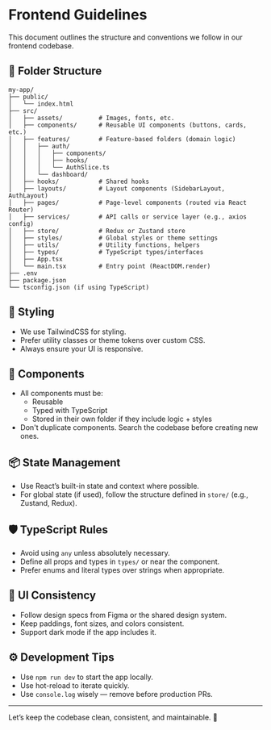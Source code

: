 # Frontend Guidelines

This document outlines the structure and conventions we follow in our frontend codebase.

## 📁 Folder Structure

```
my-app/
├── public/
│   └── index.html
├── src/
│   ├── assets/          # Images, fonts, etc.
│   ├── components/      # Reusable UI components (buttons, cards, etc.)
│   ├── features/        # Feature-based folders (domain logic)
│   │   ├── auth/
│   │   │   ├── components/
│   │   │   ├── hooks/
│   │   │   └── AuthSlice.ts
│   │   └── dashboard/
│   ├── hooks/           # Shared hooks
│   ├── layouts/         # Layout components (SidebarLayout, AuthLayout)
│   ├── pages/           # Page-level components (routed via React Router)
│   ├── services/        # API calls or service layer (e.g., axios config)
│   ├── store/           # Redux or Zustand store
│   ├── styles/          # Global styles or theme settings
│   ├── utils/           # Utility functions, helpers
│   ├── types/           # TypeScript types/interfaces
│   ├── App.tsx
│   └── main.tsx         # Entry point (ReactDOM.render)
├── .env
├── package.json
└── tsconfig.json (if using TypeScript)
```


## 🎨 Styling

- We use TailwindCSS for styling.
- Prefer utility classes or theme tokens over custom CSS.
- Always ensure your UI is responsive.

## 🧱 Components

- All components must be:
  - Reusable
  - Typed with TypeScript
  - Stored in their own folder if they include logic + styles
- Don't duplicate components. Search the codebase before creating new ones.

## 📦 State Management

- Use React’s built-in state and context where possible.
- For global state (if used), follow the structure defined in `store/` (e.g., Zustand, Redux).

## 🛡 TypeScript Rules

- Avoid using `any` unless absolutely necessary.
- Define all props and types in `types/` or near the component.
- Prefer enums and literal types over strings when appropriate.

## 📐 UI Consistency

- Follow design specs from Figma or the shared design system.
- Keep paddings, font sizes, and colors consistent.
- Support dark mode if the app includes it.

## ⚙️ Development Tips

- Use `npm run dev` to start the app locally.
- Use hot-reload to iterate quickly.
- Use `console.log` wisely — remove before production PRs.

---

Let’s keep the codebase clean, consistent, and maintainable. 💪
